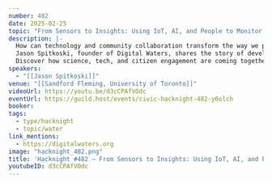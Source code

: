 ```yaml
---
number: 482
date: 2025-02-25
topic: "From Sensors to Insights: Using IoT, AI, and People to Monitor Watershed"
description: |-
  How can technology and community collaboration transform the way we protect our waterways?
  Jason Spitkoski, founder of Digital Waters, shares the story of developing innovative tools to monitor water quality in real time and the surprising insights from a pilot project on Yellow Creek in midtown Toronto.
  Discover how science, tech, and citizen engagement are coming together to safeguard our most vital resource.
speakers:
  - "[[Jason Spitkoski]]"
venue: "[[Sandford Fleming, University of Toronto]]"
videoUrl: https://youtu.be/d3cCPAfVOdc
eventUrl: https://guild.host/events/civic-hacknight-482-y6olch
booker:
tags:
  - type/hacknight
  - topic/water
link_mentions:
  - https://digitalwaters.org
image: "hacknight_482.png"
title: 'Hacknight #482 – From Sensors to Insights: Using IoT, AI, and People to Monitor Watershed'
youtubeID: d3cCPAfVOdc
---
```

